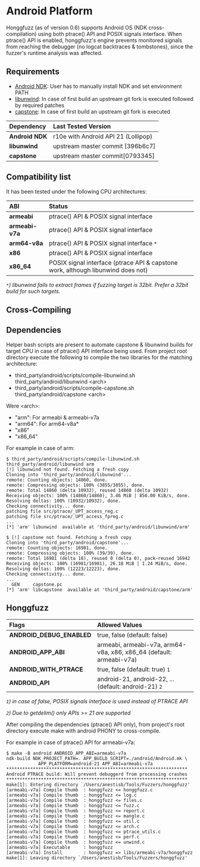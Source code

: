 # Android Platform #

Honggfuzz (as of version 0.6) supports Android OS (NDK cross-compilation) using both ptrace() API and POSIX signals interface. When ptrace() API is enabled, honggfuzz's engine prevents monitored signals from reaching the debugger (no logcat backtraces & tombstones), since the fuzzer's runtime analysis was affected.

## Requirements ##

  * [Android NDK](https://developer.android.com/ndk/index.html): User has to manually install NDK and set environment PATH
  * [libunwind](http://www.nongnu.org/libunwind/download.html): In case of first build an upstream git fork is executed followed by required patches
  * [capstone](http://www.capstone-engine.org/download.html): In case of first build an upstream git fork is executed
  
| **Dependency** | **Last Tested Version** |
|:-------|:-----------|
| **Android NDK** | r10e with Android API 21 (Lollipop) |
| **libunwind** | upstream master commit [396b6c7] |
| **capstone** | upstream master commit[0793345] | 

## Compatibility list ##

It has been tested under the following CPU architectures:

| **ABI** | **Status** |
|:-------|:-----------|
| **armeabi** | ptrace() API & POSIX signal interface |
| **armeabi-v7a** | ptrace() API & POSIX signal interface |
| **arm64-v8a** | ptrace() API & POSIX signal interface `*`|
| **x86** | ptrace() API & POSIX signal interface |
| **x86_64** | POSIX signal interface (ptrace API & capstone work, although libunwind does not) |

_`*`) libunwind fails to extract frames if fuzzing target is 32bit. Prefer a 32bit build for such targets._

## Cross-Compiling ##
## Dependencies ##

Helper bash scripts are present to automate capstone & libunwind builds for target CPU in case of ptrace() API interface being used. From project root directory execute the following to compile the two libraries for the matching architecture:

  * third_party/android/scripts/compile-libunwind.sh third_party/android/libunwind \<arch\>
  * third_party/android/scripts/compile-capstone.sh third_party/android/capstone \<arch\>
  
Were \<arch\>:

  * "arm": For armeabi & armeabi-v7a
  * "arm64": For arm64-v8a*
  * "x86"
  * "x86_64"

For example in case of arm:

```
$ third_party/android/scripts/compile-libunwind.sh third_party/android/libunwind arm
[!] libunwind not found. Fetching a fresh copy
Cloning into 'third_party/android/libunwind'...
remote: Counting objects: 14860, done.
remote: Compressing objects: 100% (3855/3855), done.
remote: Total 14860 (delta 10932), reused 14860 (delta 10932)
Receiving objects: 100% (14860/14860), 3.46 MiB | 856.00 KiB/s, done.
Resolving deltas: 100% (10932/10932), done.
Checking connectivity... done.
patching file src/ptrace/_UPT_access_reg.c
patching file src/ptrace/_UPT_access_fpreg.c
...
[*] 'arm' libunwind  available at 'third_party/android/libunwind/arm'
```
```
$ [!] capstone not found. Fetching a fresh copy
Cloning into 'third_party/android/capstone'...
remote: Counting objects: 16981, done.
remote: Compressing objects: 100% (39/39), done.
remote: Total 16981 (delta 18), reused 0 (delta 0), pack-reused 16942
Receiving objects: 100% (16981/16981), 26.18 MiB | 1.24 MiB/s, done.
Resolving deltas: 100% (12223/12223), done.
Checking connectivity... done.
...
  GEN     capstone.pc
[*] 'arm' libcapstone  available at 'third_party/android/capstone/arm'
```

## Honggfuzz ##

| **Flags** | **Allowed Values** | 
|:-------|:-----------|
| **ANDROID_DEBUG_ENABLED** | true, false (default: false) |
| **ANDROID_APP_ABI** | armeabi, armeabi-v7a, arm64-v8a, x86, x86_64 (default: armeabi-v7a) |
| **ANDROID_WITH_PTRACE** | true, false (default: true) `1`|
| **ANDROID_API** | android-21, android-22, ... (default: android-21) `2` |

_`1`) in case of false, POSIX signals interface is used instead of PTRACE API_

_`2`) Due to getdelim() only APIs >= 21 are supported_

After compiling the dependencies (ptrace() API only), from project's root directory execute make with android PHONY to cross-compile.

For example in case of ptrace() API for armeabi-v7a:

```
$ make -B android ANDROID_APP_ABI=armeabi-v7a
ndk-build NDK_PROJECT_PATH=. APP_BUILD_SCRIPT=./android/Android.mk \
			APP_PLATFORM=android-21 APP_ABI=armeabi-v7a 
********************************************************************
Android PTRACE build: Will prevent debuggerd from processing crashes
********************************************************************
make[1]: Entering directory `/Users/anestisb/Tools/Fuzzers/honggfuzz'
[armeabi-v7a] Compile thumb  : honggfuzz <= honggfuzz.c
[armeabi-v7a] Compile thumb  : honggfuzz <= log.c
[armeabi-v7a] Compile thumb  : honggfuzz <= files.c
[armeabi-v7a] Compile thumb  : honggfuzz <= fuzz.c
[armeabi-v7a] Compile thumb  : honggfuzz <= report.c
[armeabi-v7a] Compile thumb  : honggfuzz <= mangle.c
[armeabi-v7a] Compile thumb  : honggfuzz <= util.c
[armeabi-v7a] Compile thumb  : honggfuzz <= arch.c
[armeabi-v7a] Compile thumb  : honggfuzz <= ptrace_utils.c
[armeabi-v7a] Compile thumb  : honggfuzz <= perf.c
[armeabi-v7a] Compile thumb  : honggfuzz <= unwind.c
[armeabi-v7a] Executable     : honggfuzz
[armeabi-v7a] Install        : honggfuzz => libs/armeabi-v7a/honggfuzz
make[1]: Leaving directory `/Users/anestisb/Tools/Fuzzers/honggfuzz'
```
